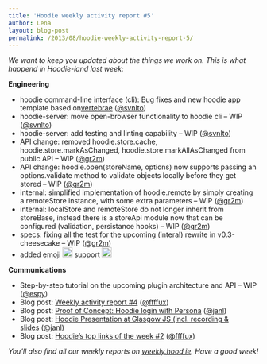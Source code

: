 ```yaml
---
title: 'Hoodie weekly activity report #5'
author: Lena
layout: blog-post
permalink: /2013/08/hoodie-weekly-activity-report-5/
---
```

*We want to keep you updated about the things we work on. This is what happend in Hoodie-land last week:*

**Engineering**

*   hoodie command-line interface (cli): Bug fixes and new hoodie app template based on[vertebrae][1] ([@svnlto][2])
*   hoodie-server: move open-browser functionality to hoodie cli &#8211; WIP ([@svnlto][2])
*   hoodie-server: add testing and linting capability &#8211; WIP ([@svnlto][2])
*   API change: removed hoodie.store.cache, hoodie.store.markAsChanged, hoodie.store.markAllAsChanged from public API &#8211; WIP ([@gr2m][3])
*   API change: hoodie.open(storeName, options) now supports passing an options.validate method to validate objects locally before they get stored &#8211; WIP ([@gr2m][3])
*   internal: simplified implementation of hoodie.remote by simply creating a remoteStore instance, with some extra parameters &#8211; WIP ([@gr2m][3])
*   internal: localStore and remoteStore do not longer inherit from storeBase, instead there is a storeApi module now that can be configured (validation, persistance hooks) &#8211; WIP ([@gr2m][3])
*   specs: fixing all the test for the upcoming (interal) rewrite in v0.3-cheesecake &#8211; WIP ([@gr2m][3])
*   added emoji <img title=":smiley_cat:" alt="smiley_cat" src="http://weekly.hood.ie/assets/emoji/smiley_cat.png" height="20" /> support <img title=":heart:" alt="heart" src="http://weekly.hood.ie/assets/emoji/heart.png" height="20" />

**Communications**

*   Step-by-step tutorial on the upcoming plugin architecture and API &#8211; WIP ([@espy][4])
*   Blog post: [Weekly activity report #4][5] ([@ffffux][6])
*   Blog post: [Proof of Concept: Hoodie login with Persona][7] ([@janl][8])
*   Blog post: [Hoodie Presentation at Glasgow JS (incl. recording & slides][9] ([@janl][8])
*   Blog post: [Hoodie’s top links of the week #2][10] ([@ffffux][6])

*You’ll also find all our weekly reports on [weekly.hood.ie][11]. Have a good week!*

 [1]: https://github.com/svnlto/backbone-hoodie
 [2]: https://github.com/svnlto
 [3]: https://github.com/gr2m
 [4]: https://github.com/espy/
 [5]: http://blog.hood.ie/2013/08/hoodie-weekly-activity-report-4/
 [6]: https://github.com/ffffux
 [7]: http://blog.hood.ie/2013/08/proof-of-concept-hoodie-login-with-persona/
 [8]: https://github.com/janl
 [9]: http://blog.hood.ie/2013/08/hoodie-presentation-at-glasgow-js/
 [10]: http://blog.hood.ie/2013/08/tgif-hoodies-top-links-of-the-week-2-surveillance-the-future-of-programming-and-how-to-make-a-difference/
 [11]: http://weekly.hood.ie/